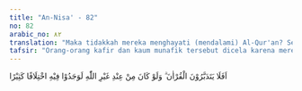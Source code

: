 ```yaml
---
title: "An-Nisa' - 82"
no: 82
arabic_no: ٨٢
translation: "Maka tidakkah mereka menghayati (mendalami) Al-Qur'an? Sekiranya (Al-Qur'an) itu bukan dari Allah, pastilah mereka menemukan banyak hal yang bertentangan di dalamnya."
tafsir: "Orang-orang kafir dan kaum munafik tersebut dicela karena mereka tidak mengerti tentang kerasulan Muhammad dan tidak mau memahami Al-Qur'an yang menjelaskan tentang kerasulan Nabi Muhammad. Kalau mereka mau mengerti dan mau memperhatikan, niscaya mereka mengetahui bahwa kerasulan Muhammad dan Al-Qur'an itu memang sebenarnya dari Tuhan. Janji Allah kepada orang mukmin dan ancaman-Nya kepada orang kafir dan orang munafik sebagaimana yang disampaikan oleh Muhammad adalah suatu hal yang pasti sebagaimana pasti benarnya ayat-ayat yang disampaikan oleh Muhammad tentang isi hati yang dikandung oleh orang munafik dan orang kafir. Demikian pula pasti benarnya ayat-ayat yang dibawa Muhammad tentang nasib buruk mereka di akhirat nanti, karena kalau Al-Qur'an dibuat Muhammad, bukan datang dari Allah yang mengutus niscaya mereka akan menemui dalam Al-Qur'an ayat-ayat yang saling bertentangan satu sama lain.\n\nMenurut al-Maragi, hal-hal yang berikut ini adalah sebagai bukti bahwa Al-Qur'an bukan bikinan Muhammad, tetapi wahyu dari Allah:\n\n1. Tidak seorang makhluk pun yang dapat menggambarkan hakikat dari sesuatu sebagaimana digambarkan oleh Al-Qur'an tanpa adanya pertentangan antara satu dengan yang lain.\n\n2. Al-Qur'an menceritakan kejadian masa lalu yang tidak pernah disaksikan oleh Muhammad dan sebagiannya tidak terdapat pula dalam sejarah. Al-Qur'an juga menceritakan hal-hal yang akan datang dan ternyata sesuai dengan kenyataan, juga diceritakan yang sudah terjadi dan tersembunyi di dalam hati sanubari sebagian manusia sebagaimana Al-Qur'an menceritakan tentang siasat yang diatur oleh segolongan manusia yang menentang Rasul (lihat ayat 77 yang berhubungan dengan ayat 81 pada ayat yang lalu).\n\n3. Tidak seorang pun yang dapat membuat tandingan Al-Qur'an dalam menguraikan pokok-pokok akidah, kaidah-kaidah syariah, siasat suku-suku dan golongan secara tepat tanpa ada pertentangan satu sama lain.\n\n4. Tidak seorang pun dapat menandingi Al-Qur'an dalam mengemukakan undang-undang kemasyarakatan atau nilai-nilai kemakmuran, untuk masing-masing agama dan penganutnya dengan mengemukakan alasan yang kongkrit beserta contoh-contoh dan perbandingan. Satu cerita yang disebut berulang kali dalam ungkapan yang berbeda, dengan mengesankan dan meyakinkan tanpa lepas dari bentuk nasihat dan pengajaran. Semuanya diterangkan tanpa adanya pertentangan antara satu dengan yang lain.\n\n5. Tidak seorang pun dapat mendatangkan tandingan Al-Qur'an dalam membicarakan tentang kejadian alam ini dengan menguraikan sesuatu yang dikandung oleh bumi dan langit seperti binatang, angin, laut, tumbuh-tumbuhan dan hikmah masing-masing dengan bahasa sastra yang tinggi meskipun dikemukakan secara berulang-ulang tetapi tidak membosankan. Bahkan masing-masing ayat saling memperkuat pengertian dan mengesankan.\n\n6. Al-Qur'an memberitakan tentang yang gaib, hari kemudian, dan segala sesuatu yang berhubungan dengan adanya perhitungan terhadap perbuatan manusia dan pembalasan yang setimpal. Pemberitaan semacam ini termaktub dalam ayat yang berlainan penguraiannya tetapi satu tujuannya.\n\nJadi, memperhatikan keistimewaan Al-Qur'an adalah jalan untuk memperoleh petunjuk, bahwa memang Al-Qur'an itu datang dari Allah dan wajib diikuti. Segala sesuatu yang dikandungnya dapat diterima akal, sesuai dengan fitrah, sejalan dengan kemaslahatan dan hanya dalam Al-Qur'an terdapat jalan kebahagiaan manusia di dunia dan akhirat."
---
```

اَفَلَا يَتَدَبَّرُوْنَ الْقُرْاٰنَ ۗ وَلَوْ كَانَ مِنْ عِنْدِ غَيْرِ اللّٰهِ لَوَجَدُوْا فِيْهِ اخْتِلَافًا كَثِيْرًا 